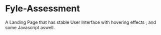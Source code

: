 # Fyle-Assessment
A Landing Page that has stable User Interface with hovering effects , and some Javascript aswell. 

